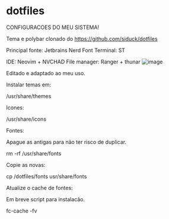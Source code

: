 # dotfiles
CONFIGURACOES DO MEU SISTEMA!

Tema e polybar clonado do https://github.com/siduck/dotfiles

Principal fonte: Jetbrains Nerd Font
Terminal: ST


IDE: Neovim + NVCHAD
File manager: Ranger + thunar
![image](https://user-images.githubusercontent.com/48987652/161431162-24ba91a8-e238-4035-847d-57f00204ab95.png)



Editado e adaptado ao meu uso.

Instalar temas em:

/usr/share/themes

Icones:

/usr/share/icons

Fontes:

Apague as antigas para não ter risco de duplicar.

rm -rf /usr/share/fonts

Copie as novas:

cp /dotfiles/fonts usr/share/fonts

Atualize o cache de fontes:

Em breve script para instalacão.

fc-cache -fv
